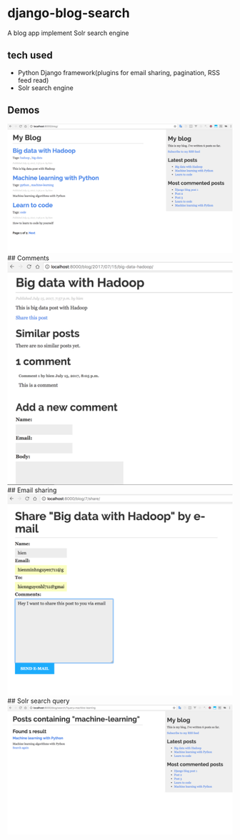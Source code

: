 # django-blog-search
A blog app implement Solr search engine


## tech used 
+ Python Django framework(plugins for email sharing, pagination, RSS feed read)
+ Solr search engine

## Demos
<img src="./demos/1.png">
## Comments
<img src="./demos/3.png">
## Email sharing 
<img src="./demos/4.png">
## Solr search query
<img src="./demos/2.png">
